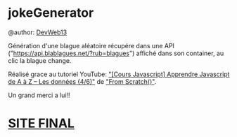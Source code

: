 # jokeGenerator

@author: [DevWeb13](https://twitter.com/DeveloppementW1)

Génération d'une blague aléatoire récupére dans une API ("https://api.blablagues.net/?rub=blagues") affiché dans son container, au clic la blague change.

Réalisé grace au tutoriel YouTube: ["[Cours Javascript] Apprendre Javascript de A à Z – Les données (4/6)"](https://www.youtube.com/watch?v=Xm9i87uliU8&list=PLEiMYEzpB4QuS8AXU9eAz1aw_WBknPn1E&index=5&t=1647s) de ["From Scratch()"]( https://twitter.com/KobeKenjo).

Un grand merci a lui!!

# [SITE FINAL](https://devweb13.github.io/jokeGenerator/)

